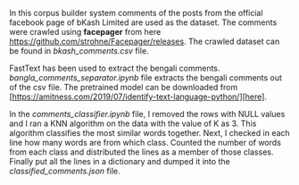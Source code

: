 In this corpus builder system comments of the posts from the official facebook page of bKash Limited are used as the dataset.
The comments were crawled using **facepager** from here https://github.com/strohne/Facepager/releases. The crawled dataset can be found in _bkash_comments.csv_ file.

FastText has been used to extract the bengali comments. _bangla_comments_separator.ipynb_ file extracts the bengali comments out of the csv file. The pretrained model can be downloaded from [https://amitness.com/2019/07/identify-text-language-python/][here].

In the _comments_classifier.ipynb_ file, I removed the rows with NULL values and I ran a KNN algorithm on the data with the value of K as 3. This algorithm classifies the most similar words together. Next, I checked in each line how many words are from which class. Counted the number of words from each class and distributed the lines as a member of those classes. Finally put all the lines in a dictionary and 
dumped it into the _classified_comments.json_ file.


[here]: https://amitness.com/2019/07/identify-text-language-python/
